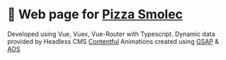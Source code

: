 # 🍕 Web page for [Pizza Smolec](https://pizzasmolec.netlify.app)

Developed using Vue, Vuex, Vue-Router with Typescript. 
Dynamic data provided by Headless CMS [Contentful](https://www.contentful.com/)
Animations created using [GSAP](https://greensock.com/gsap/) & [AOS](https://github.com/michalsnik/aos)
